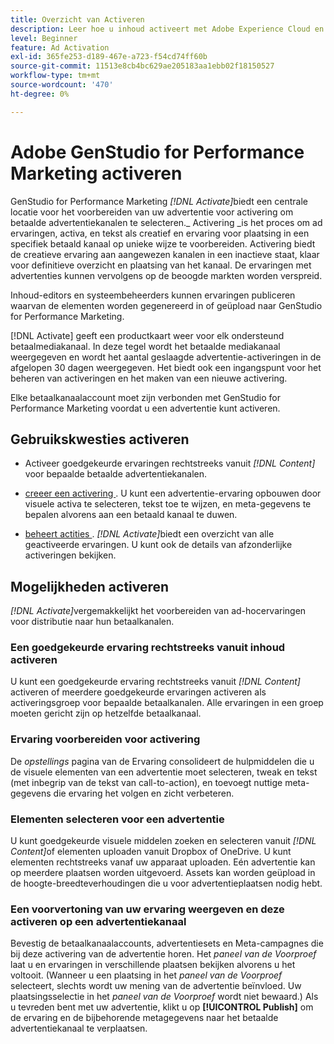 ```yaml
---
title: Overzicht van Activeren
description: Leer hoe u inhoud activeert met Adobe Experience Cloud en toepassingen van derden.
level: Beginner
feature: Ad Activation
exl-id: 365fe253-d189-467e-a723-f54cd74ff60b
source-git-commit: 11513e8cb4bc629ae205183aa1ebb02f18150527
workflow-type: tm+mt
source-wordcount: '470'
ht-degree: 0%

---
```


# Adobe GenStudio for Performance Marketing activeren

GenStudio for Performance Marketing _[!DNL Activate]_&#x200B;biedt een centrale locatie voor het voorbereiden van uw advertentie voor activering om betaalde advertentiekanalen te selecteren._ Activering _is het proces om ad ervaringen, activa, en tekst als creatief en ervaring voor plaatsing in een specifiek betaald kanaal op unieke wijze te voorbereiden. Activering biedt de creatieve ervaring aan aangewezen kanalen in een inactieve staat, klaar voor definitieve overzicht en plaatsing van het kanaal. De ervaringen met advertenties kunnen vervolgens op de beoogde markten worden verspreid.

Inhoud-editors en systeembeheerders kunnen ervaringen publiceren waarvan de elementen worden gegenereerd in of geüpload naar GenStudio for Performance Marketing.

[!DNL Activate] geeft een productkaart weer voor elk ondersteund betaalmediakanaal. In deze tegel wordt het betaalde mediakanaal weergegeven en wordt het aantal geslaagde advertentie-activeringen in de afgelopen 30 dagen weergegeven. Het biedt ook een ingangspunt voor het beheren van activeringen en het maken van een nieuwe activering.

Elke betaalkanaalaccount moet zijn verbonden met GenStudio for Performance Marketing voordat u een advertentie kunt activeren.

## Gebruikskwesties activeren

* Activeer goedgekeurde ervaringen rechtstreeks vanuit _[!DNL Content]_&#x200B;voor bepaalde betaalde advertentiekanalen.

* [ creeer een activering ](create-activation.md). U kunt een advertentie-ervaring opbouwen door visuele activa te selecteren, tekst toe te wijzen, en meta-gegevens te bepalen alvorens aan een betaald kanaal te duwen.

* [ beheert actities ](manage-activations.md). _[!DNL Activate]_&#x200B;biedt een overzicht van alle geactiveerde ervaringen. U kunt ook de details van afzonderlijke activeringen bekijken.

## Mogelijkheden activeren

_[!DNL Activate]_&#x200B;vergemakkelijkt het voorbereiden van ad-hocervaringen voor distributie naar hun betaalkanalen.

### Een goedgekeurde ervaring rechtstreeks vanuit inhoud activeren

U kunt een goedgekeurde ervaring rechtstreeks vanuit _[!DNL Content]_&#x200B;activeren of meerdere goedgekeurde ervaringen activeren als activeringsgroep voor bepaalde betaalkanalen. Alle ervaringen in een groep moeten gericht zijn op hetzelfde betaalkanaal.

### Ervaring voorbereiden voor activering

De _opstellings_ pagina van de Ervaring consolideert de hulpmiddelen die u de visuele elementen van een advertentie moet selecteren, tweak en tekst (met inbegrip van de tekst van call-to-action), en toevoegt nuttige meta-gegevens die ervaring het volgen en zicht verbeteren.

### Elementen selecteren voor een advertentie

U kunt goedgekeurde visuele middelen zoeken en selecteren vanuit _[!DNL Content]_&#x200B;of elementen uploaden vanuit Dropbox of OneDrive. U kunt elementen rechtstreeks vanaf uw apparaat uploaden. Eén advertentie kan op meerdere plaatsen worden uitgevoerd. Assets kan worden geüpload in de hoogte-breedteverhoudingen die u voor advertentieplaatsen nodig hebt.

### Een voorvertoning van uw ervaring weergeven en deze activeren op een advertentiekanaal

Bevestig de betaalkanaalaccounts, advertentiesets en Meta-campagnes die bij deze activering van de advertentie horen. Het _paneel van de Voorproef_ laat u en ervaringen in verschillende plaatsen bekijken alvorens u het voltooit. (Wanneer u een plaatsing in het _paneel van de Voorproef_ selecteert, slechts wordt uw mening van de advertentie beïnvloed. Uw plaatsingsselectie in het _paneel van de Voorproef_ wordt niet bewaard.) Als u tevreden bent met uw advertentie, klikt u op **[!UICONTROL Publish]** om de ervaring en de bijbehorende metagegevens naar het betaalde advertentiekanaal te verplaatsen.
